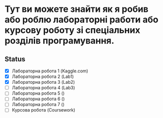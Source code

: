 # Тут ви можете знайти як я робив або роблю лабораторні работи або курсову роботу зі спеціальних розділів програмування.
## Status
- [x] Лабораторна робота 1 (Kaggle.com)
- [x] Лабораторна робота 2 (Lab1)
- [x] Лабораторна робота 3 (Lab2)
- [ ] Лабораторна робота 4 (Lab3)
- [ ] Лабораторна робота 5 ()
- [ ] Лабораторна робота 6 ()
- [ ] Лабораторна робота 7 ()
- [ ] Курсова робота (Coursework)

